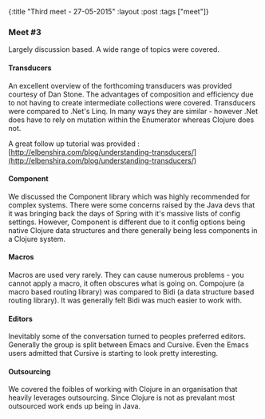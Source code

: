 {:title "Third meet - 27-05-2015"
 :layout :post
 :tags  ["meet"]}


 ### Meet #3

Largely discussion based. A wide range of topics were covered.

#### Transducers

An excellent overview of the forthcoming transducers was provided courtesy of Dan Stone. The advantages of composition and efficiency due to not having to create intermediate collections were covered. Transducers were compared to .Net's Linq. In many ways they are similar - however .Net does have to rely on mutation within the Enumerator whereas Clojure does not.

A great follow up tutorial was provided : [http://elbenshira.com/blog/understanding-transducers/](http://elbenshira.com/blog/understanding-transducers/)

#### Component

We discussed the Component library which was highly recommended for complex systems. There were some concerns raised by the Java devs that it was bringing back the days of Spring with it's massive lists of config settings. However, Component is different due to it config options being native Clojure data structures and there generally being less components in a Clojure system.

#### Macros

Macros are used very rarely. They can cause numerous problems - you cannot apply a macro, it often obscures what is going on. Compojure (a macro based routing library) was compared to Bidi (a data structure based routing library). It was generally felt Bidi was much easier to work with.

#### Editors

Inevitably some of the conversation turned to peoples preferred editors. Generally the group is split between Emacs and Cursive. Even the Emacs users admitted that Cursive is starting to look pretty interesting.

#### Outsourcing

We covered the foibles of working with Clojure in an organisation that heavily leverages outsourcing. Since Clojure is not as prevalant most outsourced work ends up being in Java.




